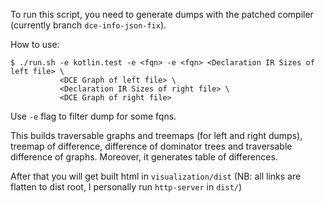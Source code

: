 To run this script, you need to generate dumps with the patched compiler (currently branch `dce-info-json-fix`).

How to use:

```shell
$ ./run.sh -e kotlin.test -e <fqn> -e <fqn> <Declaration IR Sizes of left file> \
           <DCE Graph of left file> \
           <Declaration IR Sizes of right file> \
           <DCE Graph of right file>
```

Use `-e` flag to filter dump for some fqns.

This builds traversable graphs and treemaps (for left and right dumps), treemap of difference,
difference of dominator trees and traversable difference of graphs. Moreover, it generates table of differences.

After that you will get built html in `visualization/dist` (NB: all links are flatten to dist root, I personally
run `http-server` in `dist/`)